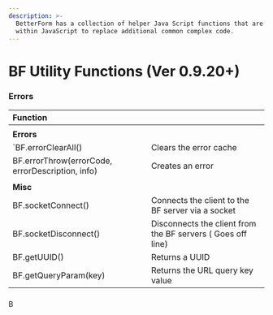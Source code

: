 ```yaml
---
description: >-
  BetterForm has a collection of helper Java Script functions that are used
  within JavaScript to replace additional common complex code.
---
```


# BF Utility Functions \(Ver 0.9.20+\)

### Errors

| Function |  |
| :--- | :--- |
|  |  |
| **Errors** |  |
| \`BF.errorClearAll\(\) | Clears the error cache |
| BF.errorThrow\(errorCode, errorDescription, info\) | Creates an error |
|  |  |
| **Misc** |  |
| BF.socketConnect\(\) | Connects the client to the BF server via a socket |
| BF.socketDisconnect\(\) | Disconnects the client from the BF servers  \( Goes off line\) |
| BF.getUUID\(\) | Returns a UUID |
| BF.getQueryParam\(key\)  | Returns the URL query key value |

### 



B



